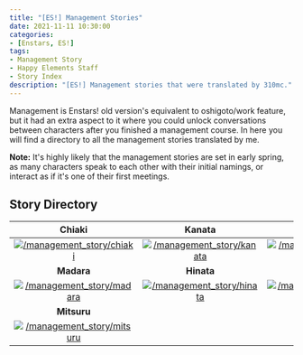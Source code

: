 ```yaml
---
title: "[ES!] Management Stories"
date: 2021-11-11 10:30:00
categories:
- [Enstars, ES!]
tags:
- Management Story
- Happy Elements Staff
- Story Index
description: "[ES!] Management stories that were translated by 310mc."
---
```


Management is Enstars! old version's equivalent to oshigoto/work feature, but it had an extra aspect to it where you could unlock conversations between characters after you finished a management course. In here you will find a directory to all the management stories translated by me.

**Note:** It's highly likely that the management stories are set in early spring, as many characters speak to each other with their initial namings, or interact as if it's one of their first meetings.

<!-- more -->

## Story Directory

|Chiaki|Kanata|Tetora|Midori|Shinobu
| :-----------: | :-----------: | :-----------: | :-----------: | :-----------: |
[![/management_story/chiaki](https://static.wikia.nocookie.net/ensemble-stars/images/8/89/Chiaki_Morisawa_Anime_Chibi.png)](/management_story/chiaki)|[![/management_story/kanata](https://static.wikia.nocookie.net/ensemble-stars/images/d/d2/Kanata_Shinkai_Anime_Chibi.png)](/management_story/kanata)|[![/management_story/tetora](https://static.wikia.nocookie.net/ensemble-stars/images/a/ad/Tetora_Nagumo_Anime_Chibi.png)](/management_story/tetora)|[![/management_story/midori](https://static.wikia.nocookie.net/ensemble-stars/images/f/f4/Midori_Takamine_Anime_Chibi.png)](/management_story/midori)|[![/management_story/shinobu](https://static.wikia.nocookie.net/ensemble-stars/images/f/f7/Shinobu_Sengoku_Anime_Chibi.png)](/management_story/shinobu)
**Madara**|**Hinata**|**Mao**|**Subaru**|**Kuro**|
[![/management_story/madara](https://static.wikia.nocookie.net/ensemble-stars/images/a/a1/Madara_Mikejima_Anime_Chibi.png)](/management_story/madara)|[![/management_story/hinata](https://static.wikia.nocookie.net/ensemble-stars/images/e/e7/Hinata_Aoi_Anime_Chibi.png)](/management_story/hinata)|[![/management_story/mao](https://static.wikia.nocookie.net/ensemble-stars/images/e/ef/Mao_Isara_Anime_Chibi.png)](/management_story/mao)|[![/management_story/subaru](https://static.wikia.nocookie.net/ensemble-stars/images/a/a2/Subaru_Akehoshi_Anime_Chibi.png)](/management_story/subaru)|[![/management_story/kuro](https://static.wikia.nocookie.net/ensemble-stars/images/b/bd/Kuro_Kiryu_Anime_Chibi.png)](/management_story/kuro)
**Mitsuru**|
[![/management_story/mitsuru](https://static.wikia.nocookie.net/ensemble-stars/images/6/63/Mitsuru_Tenma_Anime_Chibi.png)](/management_story/mitsuru)|
